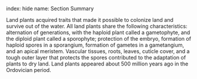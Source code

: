 index: hide
name: Section Summary

Land plants acquired traits that made it possible to colonize land and survive out of the water. All land plants share the following characteristics: alternation of generations, with the haploid plant called a gametophyte, and the diploid plant called a sporophyte; protection of the embryo, formation of haploid spores in a sporangium, formation of gametes in a gametangium, and an apical meristem. Vascular tissues, roots, leaves, cuticle cover, and a tough outer layer that protects the spores contributed to the adaptation of plants to dry land. Land plants appeared about 500 million years ago in the Ordovician period.
